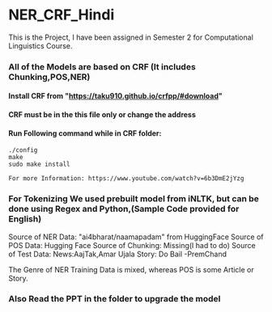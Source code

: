 # NER_CRF_Hindi
This is the Project, I have been assigned in Semester 2 for Computational Linguistics Course.

### All of the Models are based on CRF (It includes Chunking,POS,NER)
#### Install CRF from "https://taku910.github.io/crfpp/#download"
#### CRF must be in the this file only or change the address
#### Run Following command while in CRF folder:
    ./config
    make
    sudo make install

    For more Information: https://www.youtube.com/watch?v=6b3DmE2jYzg
    
### For Tokenizing We used prebuilt model from iNLTK, but can be done using Regex and Python,(Sample Code provided for English)

Source of NER Data: "ai4bharat/naamapadam" from HuggingFace
Source of POS Data: Hugging Face
Source of Chunking: Missing(I had to do)
Source of Test Data: News:AajTak,Amar Ujala
                     Story: Do Bail -PremChand

The Genre of NER Training Data is mixed, whereas POS is some Article or Story.

### Also Read the PPT in the folder to upgrade the model

